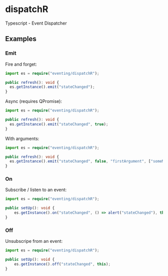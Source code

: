 dispatchR
=========

Typescript - Event Dispatcher


Examples
--------

### Emit

Fire and forget:

``` typescript
import es = require("eventing/dispatchR");

public refresh(): void {
  es.getInstance().emit("stateChanged");
}
```

Async (requires QPromise):
``` typescript
import es = require("eventing/dispatchR");

public refresh(): void {
  es.getInstance().emit("stateChanged", true);
}
```

With arguments:

``` typescript
import es = require("eventing/dispatchR");

public refresh(): void {
  es.getInstance().emit("stateChanged", false, "firstArgument", ["someMoreArguments"]);
}
```

### On

Subscribe / listen to an event:

``` typescript
import es = require("eventing/dispatchR");

public setUp(): void {
    es.getInstance().on("stateChanged", () => alert("stateChanged"), this);
}
```

### Off

Unsubscripe from an event:

``` typescript
import es = require("eventing/dispatchR");

public setUp(): void {
    es.getInstance().off("stateChanged", this);
}
```

